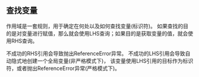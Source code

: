 查找变量
----------

作用域是一套规则，用于确定在何处以及如何查找变量(标识符)。
如果查找的目的是对变量进行赋值，那么就会使用LHS查询；如果目的是获取变量的值，就会使用RHS查询。

不成功的RHS引用会导致抛出ReferenceError异常。
不成功的LHS引用会导致自动隐式地创建一个全局变量(非严格模式下)，
该变量使用LHS引用的目标作为标识符，或者抛出ReferenceError异常(严格模式下)。

